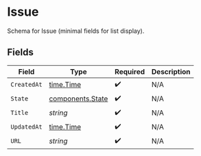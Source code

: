 # Issue

Schema for Issue (minimal fields for list display).


## Fields

| Field                                                | Type                                                 | Required                                             | Description                                          |
| ---------------------------------------------------- | ---------------------------------------------------- | ---------------------------------------------------- | ---------------------------------------------------- |
| `CreatedAt`                                          | [time.Time](https://pkg.go.dev/time#Time)            | :heavy_check_mark:                                   | N/A                                                  |
| `State`                                              | [components.State](../../models/components/state.md) | :heavy_check_mark:                                   | N/A                                                  |
| `Title`                                              | *string*                                             | :heavy_check_mark:                                   | N/A                                                  |
| `UpdatedAt`                                          | [time.Time](https://pkg.go.dev/time#Time)            | :heavy_check_mark:                                   | N/A                                                  |
| `URL`                                                | *string*                                             | :heavy_check_mark:                                   | N/A                                                  |